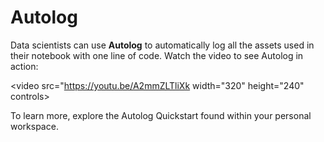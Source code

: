 # Autolog

Data scientists can use **Autolog** to automatically log all the assets used in their notebook with one line of code. Watch the video to see Autolog in action:&#x20;

<video src="https://youtu.be/A2mmZLTliXk width="320" height="240" controls></video>

To learn more, explore the Autolog Quickstart found within your personal workspace.&#x20;

<figure><img src="../../.gitbook/assets/hp-autolog-highlight.png" alt=""><figcaption></figcaption></figure>
